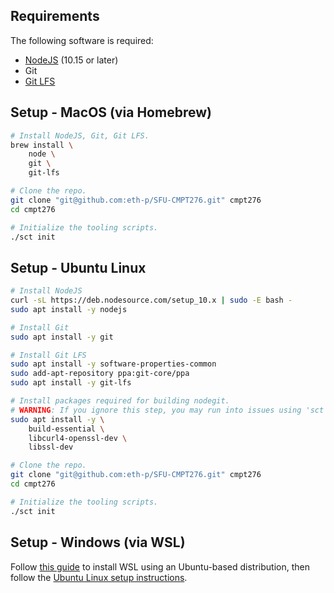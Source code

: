 ## Requirements

The following software is required:

- [NodeJS](https://nodejs.org/) (10.15 or later)
- Git
- [Git LFS](https://git-lfs.github.com/)




## Setup - MacOS (via Homebrew)

```bash
# Install NodeJS, Git, Git LFS.
brew install \
	node \
	git \
	git-lfs

# Clone the repo.
git clone "git@github.com:eth-p/SFU-CMPT276.git" cmpt276
cd cmpt276

# Initialize the tooling scripts.
./sct init

```



## Setup - Ubuntu Linux

```bash
# Install NodeJS
curl -sL https://deb.nodesource.com/setup_10.x | sudo -E bash -
sudo apt install -y nodejs

# Install Git
sudo apt install -y git

# Install Git LFS
sudo apt install -y software-properties-common
sudo add-apt-repository ppa:git-core/ppa
sudo apt install -y git-lfs

# Install packages required for building nodegit.
# WARNING: If you ignore this step, you may run into issues using 'sct init' or 'npm install'.
sudo apt install -y \
	build-essential \
	libcurl4-openssl-dev \
	libssl-dev

# Clone the repo.
git clone "git@github.com:eth-p/SFU-CMPT276.git" cmpt276
cd cmpt276

# Initialize the tooling scripts.
./sct init
```



## Setup - Windows (via WSL)

Follow [this guide](https://docs.microsoft.com/en-us/windows/wsl/install-win10) to install WSL using an Ubuntu-based distribution, then follow the [Ubuntu Linux setup instructions](#setup---ubuntu-linux).

